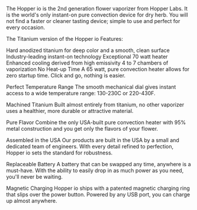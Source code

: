 The Hopper io is the 2nd generation flower vaporizer from Hopper Labs. It is the world's only instant-on pure convection device for dry herb. You will not find a faster or cleaner tasting device; simple to use and perfect for every occasion. 

The Titanium version of the Hopper io Features:

Hard anodized titanium for deep color and a smooth, clean surface
Industry-leading instant-on technology
Exceptional 70 watt heater
Enhanced cooling derived from high emissivity
4 to 7 chambers of vaporization
No Heat-up Time
A 65 watt, pure convection heater allows for zero startup time. Click and go, nothing is easier.

Perfect Temperature Range
The smooth mechanical dial gives instant access to a wide temperature range: 130-230C or 220-430F.

Machined Titanium
Built almost entirely from titanium, no other vaporizer uses a healthier, more durable or attractive material.

Pure Flavor
Combine the only USA-built pure convection heater with 95% metal construction and you get only the flavors of your flower.

Assembled in the USA
Our products are built in the USA by a small and dedicated team of engineers. With every detail refined to perfection, Hopper io sets the standard for robustness.

Replaceable Battery
A battery that can be swapped any time, anywhere is a must-have. With the ability to easily drop in as much power as you need, you'll never be waiting.

Magnetic Charging
Hopper io ships with a patented magnetic charging ring that slips over the power button. Powered by any USB port, you can charge up almost anywhere.

